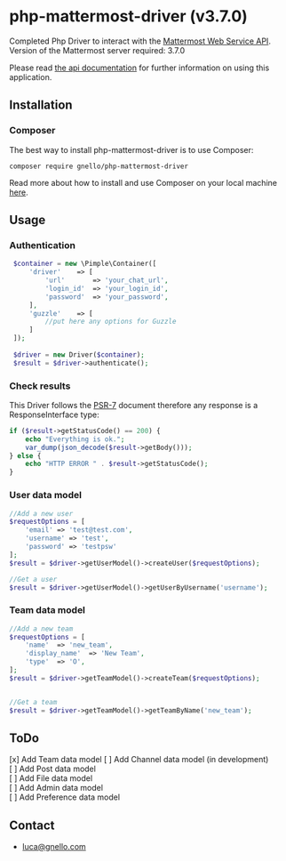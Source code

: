 # php-mattermost-driver (v3.7.0)

Completed Php Driver to interact with the [Mattermost Web Service API][4].  
Version of the Mattermost server required: 3.7.0

Please read [the api documentation][1] for further information on using this application.

## Installation
### Composer
The best way to install php-mattermost-driver is to use Composer:

```
composer require gnello/php-mattermost-driver
```

Read more about how to install and use Composer on your local machine [here][3].

## Usage
### Authentication

```php
 $container = new \Pimple\Container([
     'driver'    => [
         'url'       => 'your_chat_url',
         'login_id'  => 'your_login_id',
         'password'  => 'your_password',
     ],
     'guzzle'    => [
         //put here any options for Guzzle
     ]
 ]);
 
 $driver = new Driver($container);
 $result = $driver->authenticate();
 ```

### Check results
This Driver follows the [PSR-7][2] document therefore any response is a ResponseInterface type:

```php
if ($result->getStatusCode() == 200) {
    echo "Everything is ok.";
    var_dump(json_decode($result->getBody()));
} else {
    echo "HTTP ERROR " . $result->getStatusCode();
}

```
### User data model
```php
//Add a new user
$requestOptions = [
    'email' => 'test@test.com', 
    'username' => 'test', 
    'password' => 'testpsw'
];
$result = $driver->getUserModel()->createUser($requestOptions);

//Get a user
$result = $driver->getUserModel()->getUserByUsername('username');
```

### Team data model
```php
//Add a new team
$requestOptions = [
    'name'  => 'new_team',
    'display_name'  => 'New Team',
    'type'  => 'O',
];
$result = $driver->getTeamModel()->createTeam($requestOptions);


//Get a team
$result = $driver->getTeamModel()->getTeamByName('new_team');
```

## ToDo
[x] Add Team data model
[ ] Add Channel data model (in development)  
[ ] Add Post data model  
[ ] Add File data model  
[ ] Add Admin data model  
[ ] Add Preference data model

## Contact
- luca@gnello.com

[1]: https://api.mattermost.com/
[2]: http://www.php-fig.org/psr/psr-7/
[3]: https://getcomposer.org/doc/00-intro.md#installation-linux-unix-osx
[4]: https://about.mattermost.com/